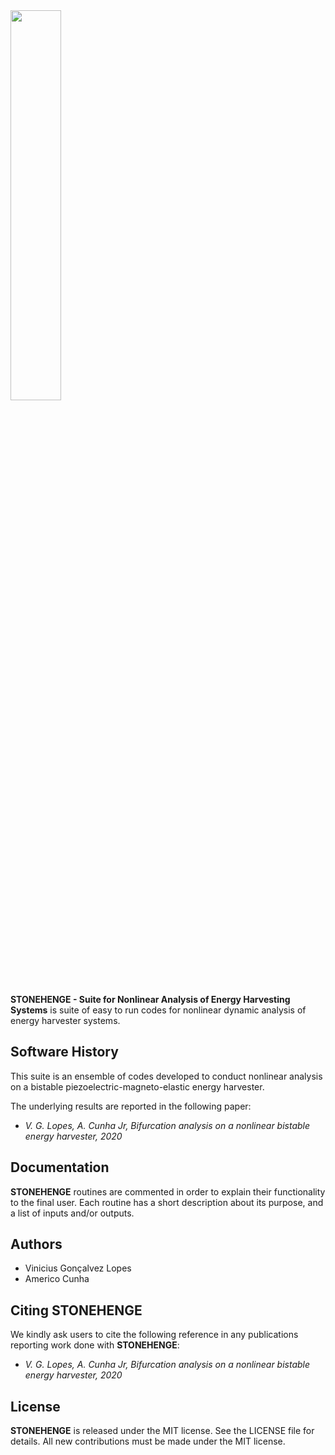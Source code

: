 <img src="logo/ELEVEN.png" width="40%">

**STONEHENGE - Suite for Nonlinear Analysis of Energy Harvesting Systems** is suite of easy to run codes for nonlinear dynamic analysis of energy harvester systems. 

## Software History

This suite is an ensemble of codes developed to conduct nonlinear analysis on a bistable piezoelectric-magneto-elastic energy harvester. 

The underlying results are reported in the following paper:
- *V. G. Lopes, A. Cunha Jr, Bifurcation analysis on a nonlinear bistable energy harvester, 2020*

## Documentation

**STONEHENGE** routines are commented in order to explain their functionality to the final user. Each routine has a short description about its purpose, and a list of inputs and/or outputs.

## Authors
- Vinicius Gonçalvez Lopes
- Americo Cunha

## Citing STONEHENGE

We kindly ask users to cite the following reference in any publications reporting work done with **STONEHENGE**:
- *V. G. Lopes, A. Cunha Jr, Bifurcation analysis on a nonlinear bistable energy harvester, 2020*

## License

**STONEHENGE** is released under the MIT license. See the LICENSE file for details. All new contributions must be made under the MIT license.
